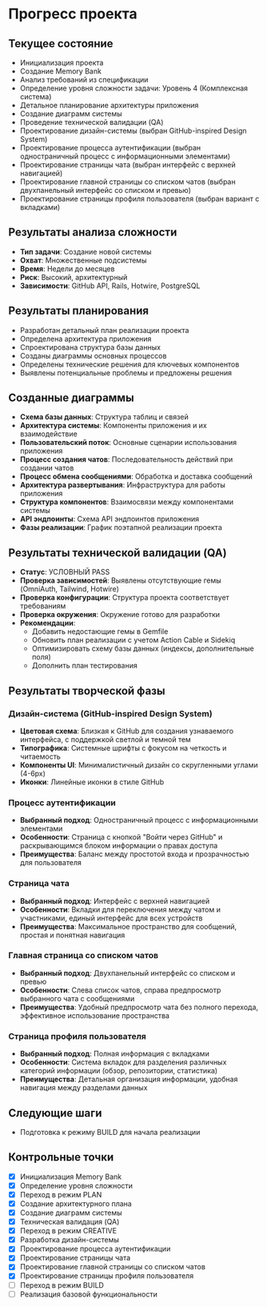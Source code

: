 # Прогресс проекта

## Текущее состояние
- Инициализация проекта
- Создание Memory Bank
- Анализ требований из спецификации
- Определение уровня сложности задачи: Уровень 4 (Комплексная система)
- Детальное планирование архитектуры приложения
- Создание диаграмм системы
- Проведение технической валидации (QA)
- Проектирование дизайн-системы (выбран GitHub-inspired Design System)
- Проектирование процесса аутентификации (выбран одностраничный процесс с информационными элементами)
- Проектирование страницы чата (выбран интерфейс с верхней навигацией)
- Проектирование главной страницы со списком чатов (выбран двухпанельный интерфейс со списком и превью)
- Проектирование страницы профиля пользователя (выбран вариант с вкладками)

## Результаты анализа сложности
- **Тип задачи**: Создание новой системы
- **Охват**: Множественные подсистемы
- **Время**: Недели до месяцев
- **Риск**: Высокий, архитектурный
- **Зависимости**: GitHub API, Rails, Hotwire, PostgreSQL

## Результаты планирования
- Разработан детальный план реализации проекта
- Определена архитектура приложения
- Спроектирована структура базы данных
- Созданы диаграммы основных процессов
- Определены технические решения для ключевых компонентов
- Выявлены потенциальные проблемы и предложены решения

## Созданные диаграммы
- **Схема базы данных**: Структура таблиц и связей
- **Архитектура системы**: Компоненты приложения и их взаимодействие
- **Пользовательский поток**: Основные сценарии использования приложения
- **Процесс создания чатов**: Последовательность действий при создании чатов
- **Процесс обмена сообщениями**: Обработка и доставка сообщений
- **Архитектура развертывания**: Инфраструктура для работы приложения
- **Структура компонентов**: Взаимосвязи между компонентами системы
- **API эндпоинты**: Схема API эндпоинтов приложения
- **Фазы реализации**: График поэтапной реализации проекта

## Результаты технической валидации (QA)
- **Статус**: УСЛОВНЫЙ PASS
- **Проверка зависимостей**: Выявлены отсутствующие гемы (OmniAuth, Tailwind, Hotwire)
- **Проверка конфигурации**: Структура проекта соответствует требованиям
- **Проверка окружения**: Окружение готово для разработки
- **Рекомендации**: 
  - Добавить недостающие гемы в Gemfile
  - Обновить план реализации с учетом Action Cable и Sidekiq
  - Оптимизировать схему базы данных (индексы, дополнительные поля)
  - Дополнить план тестирования

## Результаты творческой фазы
### Дизайн-система (GitHub-inspired Design System)
- **Цветовая схема**: Близкая к GitHub для создания узнаваемого интерфейса, с поддержкой светлой и темной тем
- **Типографика**: Системные шрифты с фокусом на четкость и читаемость
- **Компоненты UI**: Минималистичный дизайн со скругленными углами (4-6px)
- **Иконки**: Линейные иконки в стиле GitHub

### Процесс аутентификации
- **Выбранный подход**: Одностраничный процесс с информационными элементами
- **Особенности**: Страница с кнопкой "Войти через GitHub" и раскрывающимся блоком информации о правах доступа
- **Преимущества**: Баланс между простотой входа и прозрачностью для пользователя

### Страница чата
- **Выбранный подход**: Интерфейс с верхней навигацией
- **Особенности**: Вкладки для переключения между чатом и участниками, единый интерфейс для всех устройств
- **Преимущества**: Максимальное пространство для сообщений, простая и понятная навигация

### Главная страница со списком чатов
- **Выбранный подход**: Двухпанельный интерфейс со списком и превью
- **Особенности**: Слева список чатов, справа предпросмотр выбранного чата с сообщениями
- **Преимущества**: Удобный предпросмотр чата без полного перехода, эффективное использование пространства

### Страница профиля пользователя
- **Выбранный подход**: Полная информация с вкладками
- **Особенности**: Система вкладок для разделения различных категорий информации (обзор, репозитории, статистика)
- **Преимущества**: Детальная организация информации, удобная навигация между разделами данных

## Следующие шаги
- Подготовка к режиму BUILD для начала реализации

## Контрольные точки
- [x] Инициализация Memory Bank
- [x] Определение уровня сложности
- [x] Переход в режим PLAN
- [x] Создание архитектурного плана
- [x] Создание диаграмм системы
- [x] Техническая валидация (QA)
- [x] Переход в режим CREATIVE
- [x] Разработка дизайн-системы
- [x] Проектирование процесса аутентификации
- [x] Проектирование страницы чата
- [x] Проектирование главной страницы со списком чатов
- [x] Проектирование страницы профиля пользователя
- [ ] Переход в режим BUILD
- [ ] Реализация базовой функциональности
